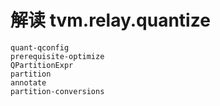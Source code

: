 # 解读 tvm.relay.quantize

```{toctree}
quant-qconfig
prerequisite-optimize
QPartitionExpr
partition
annotate
partition-conversions
```

